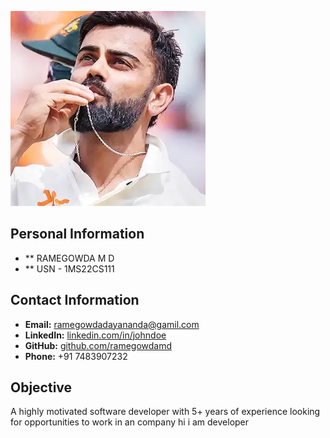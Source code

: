 ![alt text](download.jpg)


## Personal Information 
- ** RAMEGOWDA M D
- ** USN - 1MS22CS111
  


## Contact Information
- **Email:** ramegowdadayananda@gamil.com
- **LinkedIn:** [linkedin.com/in/johndoe](https://linkedin.com/in/ramegowdadayananda)
- **GitHub:** [github.com/ramegowdamd](https://github.com/johndoe)
- **Phone:** +91 7483907232

## Objective
A highly motivated software developer with 5+ years of experience looking for opportunities to work in an company
hi i am developer
